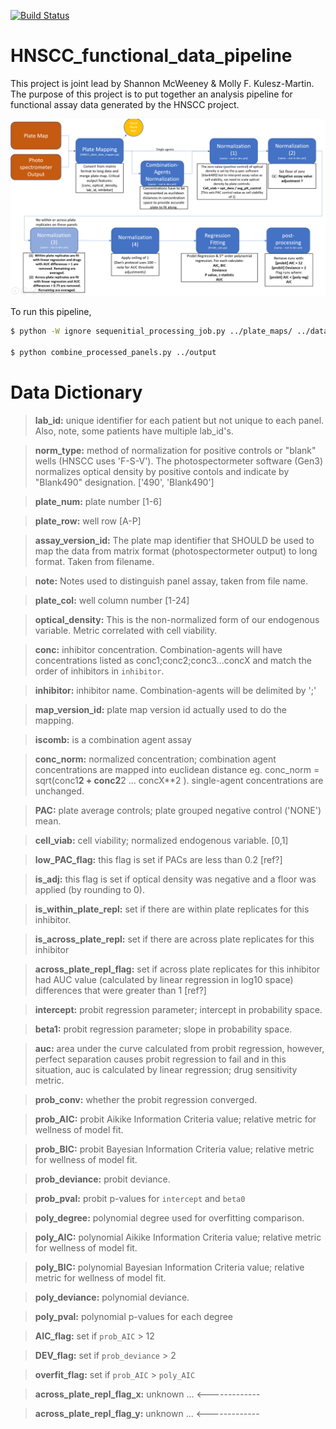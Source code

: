 [![Build Status](https://travis-ci.org/nathanieljevans/HNSCC_functional_data_pipeline.png?branch=master)](https://travis-ci.org/nathanieljevans/HNSCC_functional_data_pipeline?branch=master)


# HNSCC_functional_data_pipeline

This project is joint lead by Shannon McWeeney &amp; Molly F. Kulesz-Martin. The purpose of this project is to put together an analysis pipeline for functional assay data generated by the HNSCC project. 

![pipeline overview](./figs/pipeline_overview.PNG)

To run this pipeline, 

```bash
$ python -W ignore sequenitial_processing_job.py ../plate_maps/ ../data/

$ python combine_processed_panels.py ../output
```


# Data Dictionary 

> **lab_id:** <str> unique identifier for each patient but not unique to each panel. Also, note, some patients have multiple lab_id's. 

> **norm_type:** <str> method of normalization for positive controls or "blank" wells (HNSCC uses 'F-S-V'). The photospectormeter software (Gen3) normalizes optical density by positive contols and indicate by "Blank490" designation. ['490', 'Blank490']

> **plate_num:** <int> plate number [1-6]

> **plate_row:** <str> well row [A-P]

> **assay_version_id:** <str> The plate map identifier that SHOULD be used to map the data from matrix format (photospectormeter output) to long format. Taken from filename. 

> **note:** <str> Notes used to distinguish panel assay, taken from file name. 

> **plate_col:** <int> well column number [1-24]

> **optical_density:** <float> This is the non-normalized form of our endogenous variable. Metric correlated with cell viability. 

> **conc:** <str> inhibitor concentration. Combination-agents will have concentrations listed as conc1;conc2;conc3...concX and match the order of inhibitors in `inhibitor`. 

> **inhibitor:** <str> inhibitor name. Combination-agents will be delimited by ';'

> **map_version_id:** <str> plate map version id actually used to do the mapping. 

> **iscomb:** <bool> is a combination agent assay

> **conc_norm:** <float> normalized concentration; combination agent concentrations are mapped into euclidean distance eg. conc_norm = sqrt(conc1**2 + conc2**2 ... concX**2 ). single-agent concentrations are unchanged. 

> **PAC:** <float> plate average controls; plate grouped negative control ('NONE') mean.

> **cell_viab:** <float> cell viability; normalized endogenous variable. [0,1]

> **low_PAC_flag:** <bool> this flag is set if PACs are less than 0.2 [ref?]

> **is_adj:** <bool> this flag is set if optical density was negative and a floor was applied (by rounding to 0). 

> **is_within_plate_repl:** <bool> set if there are within plate replicates for this inhibitor. 

> **is_across_plate_repl:** <bool> set if there are across plate replicates for this inhibitor

> **across_plate_repl_flag:** <bool> set if across plate replicates for this inhibitor had AUC value (calculated by linear regression in log10 space) differences that were greater than 1 [ref?] 

> **intercept:** <float> probit regression parameter; intercept in probability space.

> **beta1:** <float> probit regression parameter; slope in probability space. 

> **auc:** <float> area under the curve calculated from probit regression, however, perfect separation causes probit regression to fail and in this situation, auc is calculated by linear regression; drug sensitivity metric. 

> **prob_conv:** <bool> whether the probit regression converged. 

> **prob_AIC:** <float> probit Aikike Information Criteria value; relative metric for wellness of model fit. 

> **prob_BIC:** <float> probit Bayesian Information Criteria value; relative metric for wellness of model fit. 

> **prob_deviance:** <float> probit deviance. 

> **prob_pval:** <list> probit p-values for `intercept` and `beta0`

> **poly_degree:** <int> polynomial degree used for overfitting comparison. 

> **poly_AIC:** <float> polynomial Aikike Information Criteria value; relative metric for wellness of model fit. 

> **poly_BIC:**	<float> polynomial Bayesian Information Criteria value; relative metric for wellness of model fit. 

> **poly_deviance:** <float> polynomial deviance.

> **poly_pval:** <list> polynomial p-values for each degree

> **AIC_flag:** <bool> set if `prob_AIC` > 12
	
> **DEV_flag:** <bool> set if `prob_deviance` > 2
 	
> **overfit_flag:** <bool> set if `prob_AIC` > `poly_AIC`

> **across_plate_repl_flag_x:**	unknown ... <-------------

> **across_plate_repl_flag_y:** unknown ... <-------------
